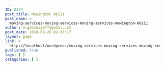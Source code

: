 ```yaml
---
ID: 2374
post_title: Newington 06111
post_name: >
  moving-services-moving-services-moving-services-newington-06111
author: mrgabonijeff@gmail.com
post_date: 2018-03-28 01:37:17
layout: page
link: >
  http://localhost/wordpress/moving-services-moving-services-moving-services-newington-06111/
published: true
tags: [ ]
categories: [ ]
---
```

